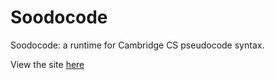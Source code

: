 # Soodocode

Soodocode: a runtime for Cambridge CS pseudocode syntax.

View the site [here](https://balam314.github.io/soodocode)
